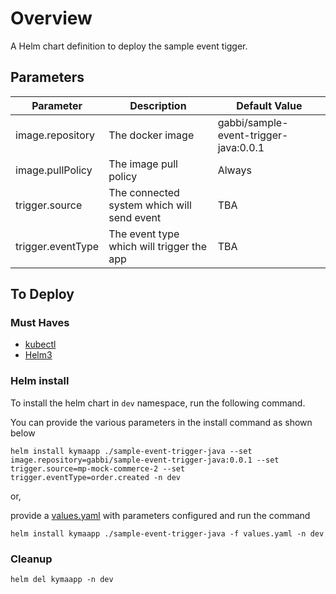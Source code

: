 # Overview

A Helm chart definition to deploy the sample event tigger.

## Parameters

| Parameter         | Description                                | Default Value                         |
| ----------------  | ------------------------------------------ | ------------------------------------- |
| image.repository  | The docker image                           | gabbi/sample-event-trigger-java:0.0.1 |
| image.pullPolicy  | The image pull policy                      | Always                                |
| trigger.source    | The connected system which will send event | TBA                                   |
| trigger.eventType | The event type which will trigger the app  | TBA                                   |

## To Deploy

### Must Haves

* [kubectl](https://kubernetes.io/docs/tasks/tools/install-kubectl/)
* [Helm3](https://helm.sh/docs/intro/install/)

### Helm install

To install the helm chart in `dev` namespace, run the following command. 

You can provide the various parameters in the install command as shown below

```shell script
helm install kymaapp ./sample-event-trigger-java --set image.repository=gabbi/sample-event-trigger-java:0.0.1 --set trigger.source=mp-mock-commerce-2 --set trigger.eventType=order.created -n dev
```

or,

provide a [values.yaml](sample-event-trigger-java/values.yaml) with parameters configured and run the command

```shell script
helm install kymaapp ./sample-event-trigger-java -f values.yaml -n dev
```

### Cleanup

```shell script
helm del kymaapp -n dev
```
